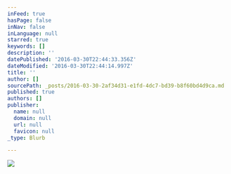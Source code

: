 ```yaml
---
inFeed: true
hasPage: false
inNav: false
inLanguage: null
starred: true
keywords: []
description: ''
datePublished: '2016-03-30T22:44:33.356Z'
dateModified: '2016-03-30T22:44:14.997Z'
title: ''
author: []
sourcePath: _posts/2016-03-30-2af34d31-e1fd-4dc7-bd39-b8f60bd4d9ca.md
published: true
authors: []
publisher:
  name: null
  domain: null
  url: null
  favicon: null
_type: Blurb

---
```

![](https://the-grid-user-content.s3-us-west-2.amazonaws.com/3d699933-5d71-4da7-9f34-c6be893154a3.jpg)